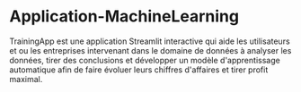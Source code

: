 # Application-MachineLearning
TrainingApp est une application Streamlit interactive qui aide les utilisateurs et ou les entreprises intervenant dans le domaine de données à analyser les données, tirer des conclusions et développer un modèle d'apprentissage automatique afin de faire évoluer  leurs chiffres d'affaires et tirer profit maximal.
